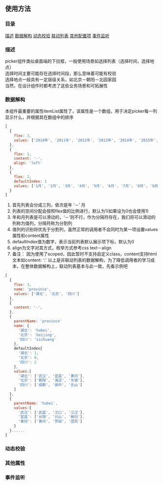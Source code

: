 ## 使用方法
### 目录
[描述](#描述)
[数据解构](#数据解构)
[动态校验](#动态校验)
[联动列表](#联动列表)
[其他配置项](#其他属性)
[事件监听](#事件监听)
### 描述
picker组件类似桌面端的下拉框，一般使用场景如选择列表（选择时间，选择地点）  
选择时间主要可能存在选择时间段，那么意味着可能有校验  
选择地点一般具有一定层级关系，如北京－朝阳－北园家园  
当然，在设计组件时都考虑了这些业务场景和可拓展性
### 数据解构
本组件最重要的属性itemList属性了，该属性是一个数组，用于决定picker每一列显示什么，并根据其在数组中的排序
```JavaScript
[
  {
    flex: 3,
    values: ['2010年', '2011年', '2012年', '2013年', '2014年', '2015年', '2017年', '2018年']
  },
  {
    flex: 1,
    content: '-',
    align: 'left'
  },
  {
    flex: 2,
    defaultIndex: 1
    values: ['1月', '2月', '3月', '4月', '5月', '6月', '7月', '8月', '9月', '10月', '11月', '12月']
  }
]
```
1. 首先列表会分成三列，依次是年 ‘－’ 月
2. 列表的空间分配会按照flex值的比例进行，默认为1(如果设为0也会使用1)
3. 年和月列表是可以滑动的，‘－’则不行，作为分隔符存在，我们将可以滑动的列称为值列，分隔符称为分割列
4. 值列的识别将优先于分割列，虽然正常的调用者不会同时为某一项设置values属性和content属性
5. defaultIndex值为数字，表示当前列表默认展示项下标，默认为0
6. align为文字对其方式，枚举方式参考css text－align
7. 备注： 因为使用了scoped，因此暂时不支持自定义class，content支持html文本如content: '<span>:</span>'
以上是非联动列表的数据解构，为了降低调用者的学习成本，在整体数据解构上，联动列表基本与此一致，先看示例吧

```JavaScript
[
  {
    flex: 3,
    name: 'province',
    values: ['湖北', '北京', '四川']
  },
  {
    content: '-',
  },
  {
    parentName: 'province'
    name: {
      '湖北': 'hubei',
      '北京': 'beijing',
      '四川': 'sichuang'
    },
    defaultIndex{
      '湖北': 1,
      '北京': 0,
      '四川': 2
    },
    values:[
      '湖北': ['武汉', '宜昌', '黄冈'],
      '北京': ['朝阳', '海淀', '东城'],
      '四川': ['成都', '阆中', '乐山']
    ]
  },
  {
    parentName: 'hubei',
    values:{
      '武汉': ['武昌', '汉口', '江汉'],
      '宜昌': ['长阳', '兴山', '秭归'],
      '黄冈': ['黄州', '罗田', '团风']
    }
  }......
]
```

### 动态校验
### 其他属性
### 事件监听
